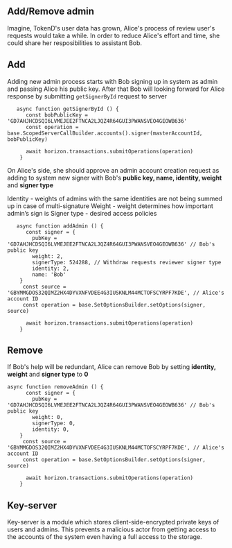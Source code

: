 ## Add/Remove admin
Imagine, TokenD's user data has grown, Alice's process of review user's requests would take a while. In order to reduce Alice's effort and time, she could share her resposibilities to assistant Bob.

## Add
Adding new admin process starts with Bob signing up in system as admin and passing Alice his public key. After that Bob will looking forward for Alice response by submitting `getSignerById` request to server

       async function getSignerById () {
          const bobPublicKey = 'GD7AHJHCDSQI6LVMEJEE2FTNCA2LJQZ4R64GUI3PWANSVEO4GEOWB636'
          const operation = base.ScopedServerCallBuilder.accounts().signer(masterAccountId, bobPublicKey)
    ​
          await horizon.transactions.submitOperations(operation)
        }

On Alice's side, she should approve an admin account creation request as adding to system new signer with Bob's **public key, name, identity, weight** and **signer type**

Identity - weights of admins with the same identities are not being summed up in case of multi-signature
Weight - weight determines how important admin’s sign is
Signer type - desired access policies

       async function addAdmin () {
          const signer = {
            pubKey = 'GD7AHJHCDSQI6LVMEJEE2FTNCA2LJQZ4R64GUI3PWANSVEO4GEOWB636' // Bob's public key
            weight: 2,
            signerType: 524288, // Withdraw requests reviewer signer type
            identity: 2,
            name: 'Bob'
        }
         const source = 'GBYMMGDOS32QIMZ2HX4DYVXNFVDEE4G3IUSKNLM44MCTOFSCYRPF7KDE', // Alice's account ID
         const operation = base.SetOptionsBuilder.setOptions(signer, source)
    ​
          await horizon.transactions.submitOperations(operation)
        }

## Remove

If Bob's help will be redundant, Alice can remove Bob by setting  **identity, weight** and **signer type** to **0**

    async function removeAdmin () {
          const signer = {
            pubKey = 'GD7AHJHCDSQI6LVMEJEE2FTNCA2LJQZ4R64GUI3PWANSVEO4GEOWB636' // Bob's public key
            weight: 0,
            signerType: 0,
            identity: 0,
        }
         const source = 'GBYMMGDOS32QIMZ2HX4DYVXNFVDEE4G3IUSKNLM44MCTOFSCYRPF7KDE', // Alice's account ID
         const operation = base.SetOptionsBuilder.setOptions(signer, source)
    ​
          await horizon.transactions.submitOperations(operation)
        }

## Key-server

Key-server is a module which stores client-side-encrypted private keys of users and admins. This prevents a malicious actor from getting access to the accounts of the system even having a full access to the storage.